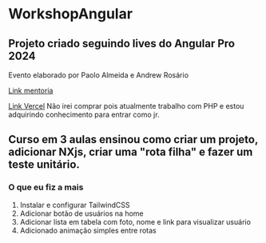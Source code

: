 # WorkshopAngular

## Projeto criado seguindo lives do Angular Pro 2024
Evento elaborado por Paolo Almeida e Andrew Rosário

[Link mentoria](https://techexperts.pro/)

[Link Vercel](https://workshop-angular-pro.vercel.app/home)
Não irei comprar pois atualmente trabalho com PHP e estou adquirindo conhecimento para entrar como jr.

## Curso em 3 aulas ensinou como criar um projeto, adicionar NXjs, criar uma "rota filha" e fazer um teste unitário.

### O que eu fiz a mais
1. Instalar e configurar TailwindCSS
2. Adicionar botão de usuários na home
3. Adicionar lista em tabela com foto, nome e link para visualizar usuário
4. Adicionado animação simples entre rotas